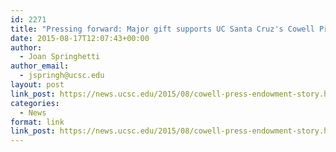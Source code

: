 ```yaml
---
id: 2271
title: "Pressing forward: Major gift supports UC Santa Cruz's Cowell Press"
date: 2015-08-17T12:07:43+00:00
author:
  - Joan Springhetti
author_email:
  - jspringh@ucsc.edu
layout: post
link_post: https://news.ucsc.edu/2015/08/cowell-press-endowment-story.html
categories:
  - News
format: link
link_post: https://news.ucsc.edu/2015/08/cowell-press-endowment-story.html
---
```

